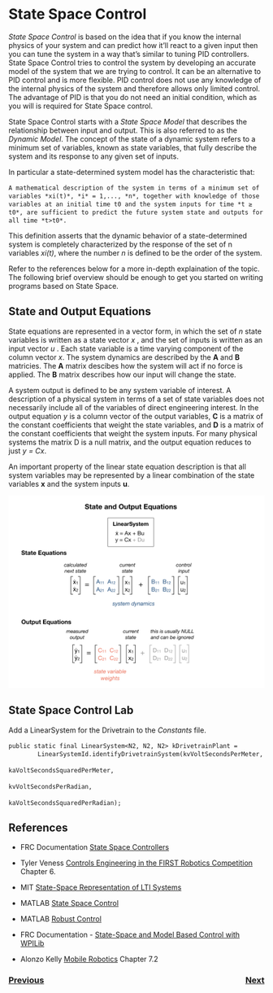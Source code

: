 # State Space Control
*State Space Control* is based on the idea that if you know the internal physics of your system and can predict how it’ll react to a given input then you can tune the system in a way that’s similar to tuning PID controllers. State Space Control tries to control the system by developing an accurate model of the system that we are trying to control.  It can be an alternative to PID control and is more flexible.  PID control does not use any knowledge of the internal physics of the system and therefore allows only limited control.  The advantage of PID is that you do not need an initial condition, which as you will is required for State Space control.

State Space Control starts with a *State Space Model* that describes the relationship between input and output. This is also referred to as the *Dynamic Model*. The concept of the state of a dynamic system refers to a minimum set of variables, known as state variables, that fully describe the system and its response to any given set of inputs. 

In particular a state-determined system model has the characteristic that:

    A mathematical description of the system in terms of a minimum set of variables *xi(t)*, *i* = 1,..., *n*, together with knowledge of those variables at an initial time t0 and the system inputs for time *t ≥ t0*, are sufficient to predict the future system state and outputs for all time *t>t0*.

This definition asserts that the dynamic behavior of a state-determined system is completely characterized by the response of the set of n variables *xi(t)*, where the number *n* is defined to be the order of the system.

Refer to the references below for a more in-depth explaination of the topic.  The following brief overview should be enough to get you started on writing programs based on State Space.

## State and Output Equations
State equations are represented in a vector form, in which the set of *n* state variables is written as a state vector *x* , and the set of inputs is written as an input vector *u* . Each state variable is a time varying component of the column vector *x*.  The system dynamics are described by the **A** and **B** matricies.  The **A** matrix descibes how the system will act if no force is applied. The **B** matrix describes how our input will change the state.

A system output is defined to be any system variable of interest. A description of a physical system in terms of a set of state variables does not necessarily include all of the variables of direct engineering interest. In the output equation *y* is a column vector of the output variables, **C** is a matrix of the constant coefficients that weight the state variables, and **D** is a matrix of the constant coefficients that weight the system inputs. For many physical systems the matrix D is a null matrix, and the output equation reduces to just *y = Cx*.

An important property of the linear state equation description is that all system variables may be represented by a linear combination of the state variables **x** and the system inputs **u**.

![State and Output Equations](../../images/FRCControlSystems/FRCControlSystems.003.jpeg)

## State Space Control Lab
Add a LinearSystem for the Drivetrain to the *Constants* file. 

    public static final LinearSystem<N2, N2, N2> kDrivetrainPlant =
            LinearSystemId.identifyDrivetrainSystem(kvVoltSecondsPerMeter, 
                                                    kaVoltSecondsSquaredPerMeter, 
                                                    kvVoltSecondsPerRadian, 
                                                    kaVoltSecondsSquaredPerRadian);


## References
- FRC Documentation [State Space Controllers](https://docs.wpilib.org/en/stable/docs/software/advanced-controls/state-space/state-space-intro.html)

- Tyler Veness [Controls Engineering in the
FIRST Robotics Competition](https://file.tavsys.net/control/controls-engineering-in-frc.pdf) Chapter 6.

- MIT [State-Space Representation of LTI Systems](http://web.mit.edu/2.14/www/Handouts/StateSpace.pdf)

- MATLAB [State Space Control](https://www.youtube.com/playlist?list=PLn8PRpmsu08podBgFw66-IavqU2SqPg_w)

- MATLAB [Robust Control](https://www.youtube.com/playlist?list=PLn8PRpmsu08qFLMfgTEzR8DxOPE7fBiin)

- FRC Documentation - [State-Space and Model Based Control with WPILib](https://docs.wpilib.org/en/stable/docs/software/advanced-controls/state-space/index.html)

- Alonzo Kelly [Mobile Robotics](https://www.cambridge.org/core/books/mobile-robotics/5BF238489F9BC337C0736432C87B3091) Chapter 7.2


<h3><span style="float:left">
<a href="classicalControl">Previous</a></span>
<span style="float:right">
<a href="LQR">Next</a></span></h3>